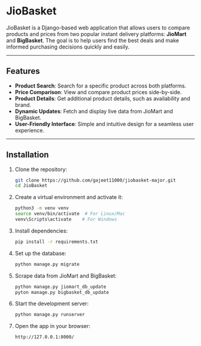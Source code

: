# JioBasket

JioBasket is a Django-based web application that allows users to compare products and prices from two popular instant delivery platforms: **JioMart** and **BigBasket**. The goal is to help users find the best deals and make informed purchasing decisions quickly and easily.

---

## Features

- **Product Search**: Search for a specific product across both platforms.
- **Price Comparison**: View and compare product prices side-by-side.
- **Product Details**: Get additional product details, such as availability and brand.
- **Dynamic Updates**: Fetch and display live data from JioMart and BigBasket.
- **User-Friendly Interface**: Simple and intuitive design for a seamless user experience.

---

## Installation

1. Clone the repository:
   ```bash
   git clone https://github.com/gajeet11000/jiobasket-major.git
   cd JioBasket
   ```

2. Create a virtual environment and activate it:
   ```bash
   python3 -m venv venv
   source venv/bin/activate  # For Linux/Mac
   venv\Scripts\activate    # For Windows
   ```

3. Install dependencies:
   ```bash
   pip install -r requirements.txt
   ```

4. Set up the database:
   ```bash
   python manage.py migrate
   ```
5. Scrape data from JioMart and BigBasket:
   ```bash
   python manage.py jiomart_db_update
   pyton manage.py bigbasket_db_update
   ```
   
6. Start the development server:
   ```bash
   python manage.py runserver
   ```

7. Open the app in your browser:
   ```
   http://127.0.0.1:8000/
   ```
